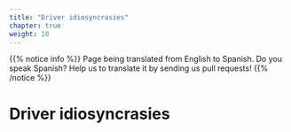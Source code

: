 ```yaml
---
title: "Driver idiosyncrasies"
chapter: true
weight: 10
---
```


{{% notice info %}}
<i class="fas fa-language"></i> Page being translated from 
English to Spanish. Do you speak Spanish? Help us to translate
it by sending us pull requests!
{{% /notice %}}


# Driver idiosyncrasies
